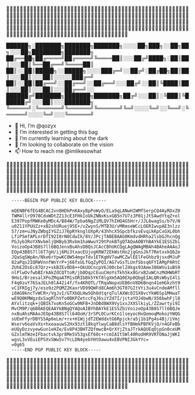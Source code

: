 :white_heart::black_heart::white_heart::black_heart::white_heart::black_heart::white_heart::black_heart::white_heart::black_heart::white_heart::black_heart::white_heart::black_heart::white_heart::black_heart::white_heart::black_heart::white_heart::black_heart::white_heart::black_heart::white_heart::black_heart::white_heart::black_heart::white_heart::black_heart::white_heart::black_heart::white_heart::black_heart::white_heart::black_heart::white_heart::black_heart::white_heart::black_heart::white_heart::black_heart::white_heart::black_heart::white_heart::black_heart::white_heart::black_heart::white_heart::black_heart::white_heart::black_heart::white_heart::black_heart::white_heart::black_heart::white_heart::black_heart::white_heart::black_heart::white_heart::black_heart::white_heart::black_heart::white_heart::black_heart::white_heart::black_heart::white_heart::black_heart::white_heart::black_heart::white_heart::black_heart::white_heart::black_heart::white_heart::black_heart::white_heart::black_heart::white_heart::black_heart::white_heart::black_heart::white_heart::black_heart::white_heart::black_heart::white_heart::black_heart::white_heart::black_heart::white_heart::black_heart::white_heart::black_heart::white_heart::black_heart::white_heart::black_heart::white_heart::black_heart::white_heart::black_heart::white_heart::black_heart::white_heart::black_heart::white_heart::black_heart::white_heart::black_heart::white_heart::black_heart::white_heart::black_heart::white_heart::black_heart::white_heart::black_heart::white_heart::black_heart::white_heart::black_heart::white_heart::black_heart::white_heart::black_heart::white_heart::black_heart::white_heart::black_heart::white_heart::black_heart::white_heart::black_heart::white_heart::black_heart::white_heart::black_heart::white_heart::black_heart::white_heart::black_heart::white_heart::black_heart::white_heart::black_heart::white_heart::black_heart::white_heart::black_heart::white_heart::black_heart::white_heart::black_heart::white_heart::black_heart::white_heart::black_heart::white_heart::black_heart::white_heart::black_heart::white_heart::black_heart::white_heart::black_heart::white_heart::black_heart::white_heart::black_heart::white_heart::black_heart::white_heart::black_heart::white_heart::black_heart::white_heart::black_heart::white_heart::black_heart::white_heart::black_heart::white_heart::black_heart::white_heart::black_heart::white_heart::black_heart::white_heart::black_heart::white_heart::black_heart::white_heart::black_heart::white_heart::black_heart::white_heart::black_heart::white_heart::black_heart::white_heart::black_heart::white_heart::black_heart::white_heart::black_heart::white_heart::black_heart::white_heart::black_heart::white_heart::black_heart::white_heart::black_heart::white_heart::black_heart::white_heart::black_heart::white_heart::black_heart::white_heart::black_heart::white_heart::black_heart::white_heart::black_heart::white_heart::black_heart::white_heart::black_heart::white_heart::black_heart::white_heart::black_heart::white_heart::black_heart::white_heart::black_heart::white_heart::white_heart::black_heart::white_heart::black_heart::white_heart::black_heart::white_heart::black_heart::white_heart::black_heart::white_heart::black_heart::white_heart:


██████╗░███████╗███████╗███████╗░░░░██╗███╗░░██╗██╗░░░██╗████████╗███████╗
██╔══██╗██╔════╝██╔════╝╚════██║░░░██╔╝████╗░██║██║░░░██║╚══██╔══╝╚════██║
██║░░██║█████╗░░█████╗░░░░███╔═╝░░██╔╝░██╔██╗██║██║░░░██║░░░██║░░░░░███╔═╝
██║░░██║██╔══╝░░██╔══╝░░██╔══╝░░░██╔╝░░██║╚████║██║░░░██║░░░██║░░░██╔══╝░░
██████╔╝███████╗███████╗███████╗██╔╝░░░██║░╚███║╚██████╔╝░░░██║░░░███████╗
╚═════╝░╚══════╝╚══════╝╚══════╝╚═╝░░░░╚═╝░░╚══╝░╚═════╝░░░░╚═╝░░░╚══════╝

- 👋 Hi, I’m @qozyx
- 👀 I’m interested in getting this bag
- 🌱 I’m currently learning about the dark
- 💞️ I’m looking to collaborate on the vision
- 📫 How to reach me @imlikesowhat


:white_heart::black_heart::white_heart::black_heart::white_heart::black_heart::white_heart::black_heart::white_heart::black_heart::white_heart::black_heart::white_heart::black_heart::white_heart::black_heart::white_heart::black_heart::white_heart::black_heart::white_heart::black_heart::white_heart::black_heart::white_heart::black_heart::white_heart::black_heart::white_heart::black_heart::white_heart::black_heart::white_heart::black_heart::white_heart::black_heart::white_heart::black_heart::white_heart::black_heart::white_heart::black_heart::white_heart::black_heart::white_heart::black_heart::white_heart::black_heart::white_heart::black_heart::white_heart::black_heart::white_heart::black_heart::white_heart::black_heart::white_heart::black_heart::white_heart::black_heart::white_heart::black_heart::white_heart::black_heart::white_heart::black_heart::white_heart::black_heart::white_heart::black_heart::white_heart::black_heart::white_heart::black_heart::white_heart::black_heart::white_heart::black_heart::white_heart::black_heart::white_heart::black_heart::white_heart::black_heart::white_heart::black_heart::white_heart::black_heart::white_heart::black_heart::white_heart::black_heart::white_heart::black_heart::white_heart::black_heart::white_heart::black_heart::white_heart::black_heart::white_heart::black_heart::white_heart::black_heart::white_heart::black_heart::white_heart::black_heart::white_heart::black_heart::white_heart::black_heart::white_heart::black_heart::white_heart::black_heart::white_heart::black_heart::white_heart::black_heart::white_heart::black_heart::white_heart::black_heart::white_heart::black_heart::white_heart::black_heart::white_heart::black_heart::white_heart::black_heart::white_heart::black_heart::white_heart::black_heart::white_heart::black_heart::white_heart::black_heart::white_heart::black_heart::white_heart::black_heart::white_heart::black_heart::white_heart::black_heart::white_heart::black_heart::white_heart::black_heart::white_heart::black_heart::white_heart::black_heart::white_heart::black_heart::white_heart::black_heart::white_heart::black_heart::white_heart::black_heart::white_heart::black_heart::white_heart::black_heart::white_heart::black_heart::white_heart::black_heart::white_heart::black_heart::white_heart::black_heart::white_heart::black_heart::white_heart::black_heart::white_heart::black_heart::white_heart::black_heart::white_heart::black_heart::white_heart::black_heart::white_heart::black_heart::white_heart::black_heart::white_heart::black_heart::white_heart::black_heart::white_heart::black_heart::white_heart::black_heart::white_heart::black_heart::white_heart::black_heart::white_heart::black_heart::white_heart::black_heart::white_heart::black_heart::white_heart::black_heart::white_heart::black_heart::white_heart::black_heart::white_heart::black_heart::white_heart::black_heart::white_heart::black_heart::white_heart::black_heart::white_heart::black_heart::white_heart::black_heart::white_heart::black_heart::white_heart::black_heart::white_heart::black_heart::white_heart::black_heart::white_heart::black_heart::white_heart::white_heart::black_heart::white_heart::black_heart::white_heart::black_heart::white_heart::black_heart::white_heart::black_heart::white_heart::black_heart::white_heart:


      -----BEGIN PGP PUBLIC KEY BLOCK-----

      mQENBF6fEG4BCAC2vn8HDkPnKAxyBpPoWyO/ELa9qLANwHIWMfSerpCQ4AyRDxZ0
      TWM4llrO978CdxWDtZZ13cE3FHkIoUkZNNxKsxGB5n7U7zJP01jJt5AwdYtqZ+ol
      E397PopfMWKe0yMDc4/B84W/Tpba6NgZiMLQV7hIHQ4G5Hrr/JJL6wagSs/b7V/N
      u0Z11YPUUZz+xB2shURuej95E+/vZwynS/MTB3U/vMRmseWCcLOERIwvpAE3nlzz
      57/zm+uJNyZWbgIYGZiJ76pRYknglUXpR/43hhcX5GpcbfkzvEvqikKpCxGXL0bh
      LfiP5mfAPLnrDfI92I8rN0CdwIk/8V/JPcjTABEBAAG0KmdvdHRha2lsbGJhcnQg
      PGJyb3RoYXNvbmljQHByb3Rvbm1haWwuY29tPokBTgQTAQoAOBYhBAYkE1ESSZbi
      VoizoOp43B8S7ll6BQJenxBuAhsDBQsJCAcCBhUKCQgLAgQWAgMBAh4BAheAAAoJ
      EOp43B8S7ll6T7gH/ij6Mi3txacEUjvgKRW72EkWstHo2jgGnsJkf7RetxxkQ62e
      JQaSqSWpAn/Nke6rYpwKC0W54mgvTdv1ETKgHV7awMCZwlEElFeGhbz9jsxdMJuP
      82aPqs2IQRWVnnfWnYrP+j66fxULfGqZyPQI/AG7vGsTLUnfSbsq6FYIAMgPARtC
      ZUhE2DsEc87Qrz+skBZEv0D8++OkUUCncpV6J00cbelZ4kgs93Ame386WVu1uBS9
      nlPlwOvfwbBIrkAkZdCQTtoR/jb0DqzCEuuCHoYsTkh5kx8GrxB2uWCnzMdHWbRT
      9Ho1/BrzesalXPoZMqaATM1sORIbBk5YKf8lgXm5AQ0EXp8QbgEIALQRsWbyI4l1
      F4q0zuY76SaJELh8lA42i4f/fx4KROTL/TRqaNopxUEB6nV8D6Bnqn41eHGkzht9
      vC1FRIgj7y/eso9z2PQMZ2KaxrVD99QWFd8CAm6h3GT07GItVYi3u4vCndeAMfll
      i0AG0kncTvWCR+/VgJvI/GTXbQLHwSQh8dtqrqTulAXWc0ISX8vcYkW6Sp1MHwaT
      wE9Q0KMWgzdxSagRlhVfo0BKPZetccFqJ6siYZd7I/jctaYOJ4bwN/X56bwhFjl8
      AYxlitzqk+jQBIk7xoKn5oGCw9NFB+JnDBd8WX9Vy1xxJXXSlkiyL/ZZawrtyi9I
      MvCM9P/q6B0AEQEAAYkBNgQYAQoAIBYhBAYkE1ESSZbiVoizoOp43B8S7ll6BQJe
      nxBuAhsMAAoJEOp43B8S7ll64OoH/3rSPL0CurKCn1lseyocHxQemoqMokozYWQG
      sUEmFfyrDBYS5Ap6eLm/+rx+H1WjjdT2EWddxtG6Rpjckra5j1b1Pg4s4Bj/iVmj
      Wserv6oaVvXs+hxeaauwS2Hx93zt18kqYlwyCaB8dlsYfBHmkPBFKVjO/n4GFeBb
      eUQyDzzvyewGun1eHZe/Ev8P43BHTZQfmwcB+QrXYjZtaJTrkAQUEqOjpGn0ceUM
      GZxlmTWzeIFbactvk3pr8Me5V53gsEf60c+rcmIAIt5Wl40RodHR9VRTONaJjWKI
      wgsL3xVEuiEPSXvSWwSv7YcLDN4yebYHtOawu4xEBVPNI3GkYYc=
      =0g65
      -----END PGP PUBLIC KEY BLOCK-----
:white_heart::black_heart::white_heart::black_heart::white_heart::black_heart::white_heart::black_heart::white_heart::black_heart::white_heart::black_heart::white_heart::black_heart::white_heart::black_heart::white_heart::black_heart::white_heart::black_heart::white_heart::black_heart::white_heart::black_heart::white_heart::black_heart::white_heart::black_heart::white_heart::black_heart::white_heart::black_heart::white_heart::black_heart::white_heart::black_heart::white_heart::black_heart::white_heart::black_heart::white_heart::black_heart::white_heart::black_heart::white_heart::black_heart::white_heart::black_heart::white_heart::black_heart::white_heart::black_heart::white_heart::black_heart::white_heart::black_heart::white_heart::black_heart::white_heart::black_heart::white_heart::black_heart::white_heart::black_heart::white_heart::black_heart::white_heart::black_heart::white_heart::black_heart::white_heart::black_heart::white_heart::black_heart::white_heart::black_heart::white_heart::black_heart::white_heart::black_heart::white_heart::black_heart::white_heart::black_heart::white_heart::black_heart::white_heart::black_heart::white_heart::black_heart::white_heart::black_heart::white_heart::black_heart::white_heart::black_heart::white_heart::black_heart::white_heart::black_heart::white_heart::black_heart::white_heart::black_heart::white_heart::black_heart::white_heart::black_heart::white_heart::black_heart::white_heart::black_heart::white_heart::black_heart::white_heart::black_heart::white_heart::black_heart::white_heart::black_heart::white_heart::black_heart::white_heart::black_heart::white_heart::black_heart::white_heart::black_heart::white_heart::black_heart::white_heart::black_heart::white_heart::black_heart::white_heart::black_heart::white_heart::black_heart::white_heart::black_heart::white_heart::black_heart::white_heart::black_heart::white_heart::black_heart::white_heart::black_heart::white_heart::black_heart::white_heart::black_heart::white_heart::black_heart::white_heart::black_heart::white_heart::black_heart::white_heart::black_heart::white_heart::black_heart::white_heart::black_heart::white_heart::black_heart::white_heart::black_heart::white_heart::black_heart::white_heart::black_heart::white_heart::black_heart::white_heart::black_heart::white_heart::black_heart::white_heart::black_heart::white_heart::black_heart::white_heart::black_heart::white_heart::black_heart::white_heart::black_heart::white_heart::black_heart::white_heart::black_heart::white_heart::black_heart::white_heart::black_heart::white_heart::black_heart::white_heart::black_heart::white_heart::black_heart::white_heart::black_heart::white_heart::black_heart::white_heart::black_heart::white_heart::black_heart::white_heart::black_heart::white_heart::black_heart::white_heart::black_heart::white_heart::black_heart::white_heart::black_heart::white_heart::black_heart::white_heart::black_heart::white_heart::black_heart::white_heart::black_heart::white_heart::black_heart::white_heart::black_heart::white_heart::black_heart::white_heart::black_heart::white_heart::black_heart::white_heart::white_heart::black_heart::white_heart::black_heart::white_heart::black_heart::white_heart::black_heart::white_heart::black_heart::white_heart::black_heart::white_heart:
<!---
qozyx/qozyx is a ✨ special ✨ repository because its `README.md` (this file) appears on your GitHub profile.
You can click the Preview link to take a look at your changes.
--->

